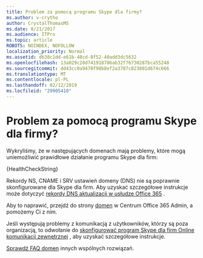 ```yaml
---
title: Problem za pomocą programu Skype dla firmy?
ms.author: v-crytho
author: CrystalThomasMS
ms.date: 8/21/2017
ms.audience: ITPro
ms.topic: article
ROBOTS: NOINDEX, NOFOLLOW
localization_priority: Normal
ms.assetid: db38c1dd-e61b-48cd-8f52-40add3dc5632
ms.openlocfilehash: 13a029c28d741918786ab32f76730287bca55248
ms.sourcegitcommit: dd43cc0a9470f98b8ef2a3787c823801d674c666
ms.translationtype: MT
ms.contentlocale: pl-PL
ms.lasthandoff: 02/12/2019
ms.locfileid: "29905410"
---
```

# <a name="issue-with-skype-for-business"></a>Problem za pomocą programu Skype dla firmy?

Wykryliśmy, że w następujących domenach mają problemy, które mogą uniemożliwić prawidłowe działanie programu Skype dla firm:
  
{HealthCheckString}
  
Rekordy NS, CNAME i SRV ustawień domeny (DNS) nie są poprawnie skonfigurowane dla Skype dla firm. Aby uzyskać szczegółowe instrukcje może dotyczyć [rekordy DNS aktualizacji w usłudze Office 365](https://support.office.com/article/Create-DNS-records-for-Office-365-when-you-manage-your-DNS-records-B0F3FDCA-8A80-4E8E-9EF3-61E8A2A9AB23.aspx) . 
  
Aby to naprawić, przejdź do strony [domen](https://admin.microsoft.com/adminportal/home#/Domains) w Centrum Office 365 Admin, a pomożemy Ci z nim. 
  
Jeśli występują problemy z komunikacją z użytkowników, którzy są poza organizacją, to odwołanie do [skonfigurować program Skype dla firm Online komunikacji zewnętrznej](https://support.microsoft.com/help/10041/set-up-skype-for-business-online-external-communications.aspx) , aby uzyskać szczegółowe instrukcje. 
  
[Sprawdź FAQ domen](https://support.office.com/article/7b7b075d-79f9-4e37-8a9e-fb60c1d95166.aspx) innych wspólnych rozwiązań. 
  


